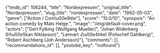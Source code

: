 {"tmdb_id": 106244, "title": "Nordexpressen", "original_title": "Nordexpressen", "slug_title": "nordexpressen", "date": "1992-05-03", "genre": ["Action / Com\u00e9die"], "score": "10.0/10", "synopsis": "An action comedy by Mats Helge.", "image": "/img/default-cover.png", "actors": ["Gert Fylking (Wolfgang Mueller)", "Johan Widerberg (H\u00e5kan Niklasson)", "Lennart J\u00e4hkel (Polischef Dahlberg)", "Robert Aschberg (Joh Andersson)"], "comments": [], "recommandations_id": [], "youtube_key": "notfound"}